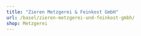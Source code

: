 ```yaml
---
title: "Zieren Metzgerei & Feinkost GmbH"
url: /basel/zieren-metzgerei-und-feinkost-gmbh/
shop: Metzgerei
---
```

